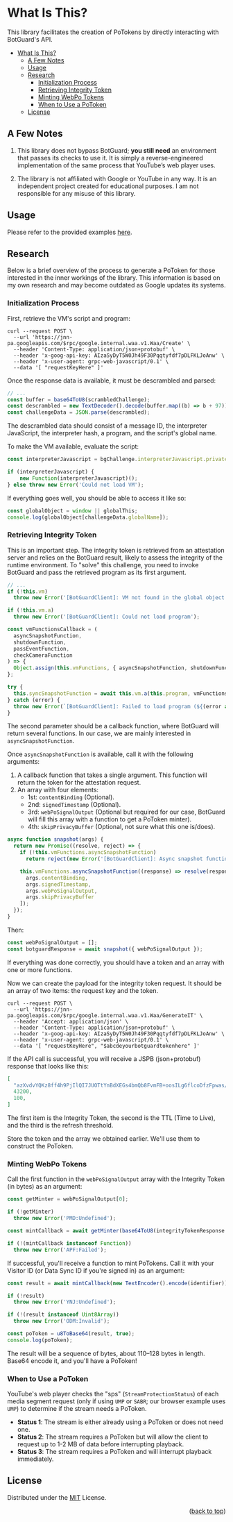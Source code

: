 # What Is This?
This library facilitates the creation of PoTokens by directly interacting with BotGuard's API.


- [What Is This?](#what-is-this)
  - [A Few Notes](#a-few-notes)
  - [Usage](#usage)
  - [Research](#research)
    - [Initialization Process](#initialization-process)
    - [Retrieving Integrity Token](#retrieving-integrity-token)
    - [Minting WebPo Tokens](#minting-webpo-tokens)
    - [When to Use a PoToken](#when-to-use-a-potoken)
  - [License](#license)

## A Few Notes

1. This library does not bypass BotGuard; **you still need** an environment that passes its checks to use it. It is simply a reverse-engineered implementation of the same process that YouTube’s web player uses.

2. The library is not affiliated with Google or YouTube in any way. It is an independent project created for educational purposes. I am not responsible for any misuse of this library.

## Usage

Please refer to the provided examples [here](./examples/).

## Research

Below is a brief overview of the process to generate a PoToken for those interested in the inner workings of the library. This information is based on my own research and may become outdated as Google updates its systems.

### Initialization Process

First, retrieve the VM's script and program:
```shell
curl --request POST \
  --url 'https://jnn-pa.googleapis.com/$rpc/google.internal.waa.v1.Waa/Create' \
  --header 'Content-Type: application/json+protobuf' \
  --header 'x-goog-api-key: AIzaSyDyT5W0Jh49F30Pqqtyfdf7pDLFKLJoAnw' \
  --header 'x-user-agent: grpc-web-javascript/0.1' \
  --data '[ "requestKeyHere" ]'
```

Once the response data is available, it must be descrambled and parsed:
```js
// ...
const buffer = base64ToU8(scrambledChallenge);
const descrambled = new TextDecoder().decode(buffer.map((b) => b + 97));
const challengeData = JSON.parse(descrambled);
```

The descrambled data should consist of a message ID, the interpreter JavaScript, the interpreter hash, a program, and the script's global name.

To make the VM available, evaluate the script: 
```js
const interpreterJavascript = bgChallenge.interpreterJavascript.privateDoNotAccessOrElseSafeScriptWrappedValue;

if (interpreterJavascript) {
    new Function(interpreterJavascript)();
} else throw new Error('Could not load VM');
```

If everything goes well, you should be able to access it like so:
```js
const globalObject = window || globalThis;
console.log(globalObject[challengeData.globalName]);
```

### Retrieving Integrity Token

This is an important step. The integrity token is retrieved from an attestation server and relies on the BotGuard result, likely to assess the integrity of the runtime environment. To "solve" this challenge, you need to invoke BotGuard and pass the retrieved program as its first argument.

```js
// ...
if (!this.vm)
  throw new Error('[BotGuardClient]: VM not found in the global object');

if (!this.vm.a)
  throw new Error('[BotGuardClient]: Could not load program');

const vmFunctionsCallback = (
  asyncSnapshotFunction,
  shutdownFunction,
  passEventFunction,
  checkCameraFunction
) => {
  Object.assign(this.vmFunctions, { asyncSnapshotFunction, shutdownFunction, passEventFunction, checkCameraFunction });
};

try {
  this.syncSnapshotFunction = await this.vm.a(this.program, vmFunctionsCallback, true, undefined, () => { /** no-op */ }, [ [], [] ])[0];
} catch (error) {
  throw new Error(`[BotGuardClient]: Failed to load program (${(error as Error).message})`);
}
```

The second parameter should be a callback function, where BotGuard will return several functions. In our case, we are mainly interested in `asyncSnapshotFunction`.

Once `asyncSnapshotFunction` is available, call it with the following arguments:
1. A callback function that takes a single argument. This function will return the token for the attestation request.
2. An array with four elements:
    - 1st: `contentBinding` (Optional).
    - 2nd: `signedTimestamp` (Optional).
    - 3rd: `webPoSignalOutput` (Optional but required for our case, BotGuard will fill this array with a function to get a PoToken minter).
    - 4th: `skipPrivacyBuffer` (Optional, not sure what this one is/does).

```js
async function snapshot(args) {
  return new Promise((resolve, reject) => {
    if (!this.vmFunctions.asyncSnapshotFunction)
      return reject(new Error('[BotGuardClient]: Async snapshot function not found'));

    this.vmFunctions.asyncSnapshotFunction((response) => resolve(response), [
      args.contentBinding,
      args.signedTimestamp,
      args.webPoSignalOutput,
      args.skipPrivacyBuffer
    ]);
  });
}
```

Then:
```js
const webPoSignalOutput = [];
const botguardResponse = await snapshot({ webPoSignalOutput });
```

If everything was done correctly, you should have a token and an array with one or more functions.

Now we can create the payload for the integrity token request. It should be an array of two items: the request key and the token.

```shell
curl --request POST \
  --url 'https://jnn-pa.googleapis.com/$rpc/google.internal.waa.v1.Waa/GenerateIT' \
  --header 'Accept: application/json' \
  --header 'Content-Type: application/json+protobuf' \
  --header 'x-goog-api-key: AIzaSyDyT5W0Jh49F30Pqqtyfdf7pDLFKLJoAnw' \
  --header 'x-user-agent: grpc-web-javascript/0.1' \
  --data '[ "requestKeyHere", "$abcdeyourbotguardtokenhere" ]'
```

If the API call is successful, you will receive a JSPB (json+protobuf) response that looks like this:
```json
[
  "azXvdvYQKz8ff4h9PjIlQI7JUOTtYnBdXEGs4bmQb8FvmFB+oosILg6flcoDfzFpwas/hitYcUzx3Qm+DFtQ9slN",
  43200,
  100,
]
```

The first item is the Integrity Token, the second is the TTL (Time to Live), and the third is the refresh threshold.

Store the token and the array we obtained earlier. We'll use them to construct the PoToken.

### Minting WebPo Tokens

Call the first function in the `webPoSignalOutput` array with the Integrity Token (in bytes) as an argument:

```js
const getMinter = webPoSignalOutput[0];

if (!getMinter)
  throw new Error('PMD:Undefined');

const mintCallback = await getMinter(base64ToU8(integrityTokenResponse.integrityToken ?? ''));

if (!(mintCallback instanceof Function))
  throw new Error('APF:Failed');
```

If successful, you'll receive a function to mint PoTokens. Call it with your Visitor ID (or Data Sync ID if you're signed in) as an argument:
```js
const result = await mintCallback(new TextEncoder().encode(identifier));

if (!result)
  throw new Error('YNJ:Undefined');

if (!(result instanceof Uint8Array))
  throw new Error('ODM:Invalid');

const poToken = u8ToBase64(result, true);
console.log(poToken);
```

The result will be a sequence of bytes, about 110–128 bytes in length. Base64 encode it, and you'll have a PoToken!

### When to Use a PoToken

YouTube's web player checks the "sps" (`StreamProtectionStatus`) of each media segment request (only if using `UMP` or `SABR`; our browser example uses `UMP`) to determine if the stream needs a PoToken.

- **Status 1**: The stream is either already using a PoToken or does not need one.
- **Status 2**: The stream requires a PoToken but will allow the client to request up to 1-2 MB of data before interrupting playback.
- **Status 3**: The stream requires a PoToken and will interrupt playback immediately.

## License

Distributed under the [MIT](https://choosealicense.com/licenses/mit/) License.

<p align="right">
(<a href="#top">back to top</a>)
</p>
